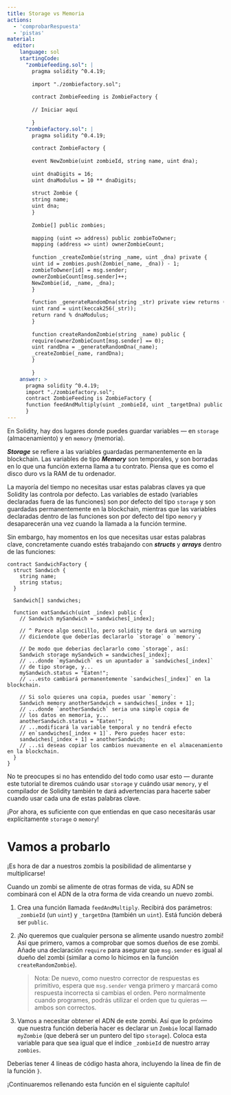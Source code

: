 ```yaml
---
title: Storage vs Memoria
actions:
  - 'comprobarRespuesta'
  - 'pistas'
material:
  editor:
    language: sol
    startingCode:
      "zombiefeeding.sol": |
        pragma solidity ^0.4.19;
        
        import "./zombiefactory.sol";
        
        contract ZombieFeeding is ZombieFactory {
        
        // Iniciar aquí
        
        }
      "zombiefactory.sol": |
        pragma solidity ^0.4.19;
        
        contract ZombieFactory {
        
        event NewZombie(uint zombieId, string name, uint dna);
        
        uint dnaDigits = 16;
        uint dnaModulus = 10 ** dnaDigits;
        
        struct Zombie {
        string name;
        uint dna;
        }
        
        Zombie[] public zombies;
        
        mapping (uint => address) public zombieToOwner;
        mapping (address => uint) ownerZombieCount;
        
        function _createZombie(string _name, uint _dna) private {
        uint id = zombies.push(Zombie(_name, _dna)) - 1;
        zombieToOwner[id] = msg.sender;
        ownerZombieCount[msg.sender]++;
        NewZombie(id, _name, _dna);
        }
        
        function _generateRandomDna(string _str) private view returns (uint) {
        uint rand = uint(keccak256(_str));
        return rand % dnaModulus;
        }
        
        function createRandomZombie(string _name) public {
        require(ownerZombieCount[msg.sender] == 0);
        uint randDna = _generateRandomDna(_name);
        _createZombie(_name, randDna);
        }
        
        }
    answer: >
      pragma solidity ^0.4.19;
      import "./zombiefactory.sol";
      contract ZombieFeeding is ZombieFactory {
      function feedAndMultiply(uint _zombieId, uint _targetDna) public { require(msg.sender == zombieToOwner[_zombieId]); Zombie storage myZombie = zombies[_zombieId]; }
      }
---
```

En Solidity, hay dos lugares donde puedes guardar variables — en `storage` (almacenamiento) y en `memory` (memoria).

***Storage*** se refiere a las variables guardadas permanentemente en la blockchain. Las variables de tipo ***Memory*** son temporales, y son borradas en lo que una función externa llama a tu contrato. Piensa que es como el disco duro vs la RAM de tu ordenador.

La mayoría del tiempo no necesitas usar estas palabras claves ya que Solidity las controla por defecto. Las variables de estado (variables declaradas fuera de las funciones) son por defecto del tipo `storage` y son guardadas permanentemente en la blockchain, mientras que las variables declaradas dentro de las funciones son por defecto del tipo `memory` y desaparecerán una vez cuando la llamada a la función termine.

Sin embargo, hay momentos en los que necesitas usar estas palabras clave, concretamente cuando estés trabajando con ***structs*** y ***arrays*** dentro de las funciones:

    contract SandwichFactory {
      struct Sandwich {
        string name;
        string status;
      }
    
      Sandwich[] sandwiches;
    
      function eatSandwich(uint _index) public {
        // Sandwich mySandwich = sandwiches[_index];
    
        // ^ Parece algo sencillo, pero solidity te dará un warning
        // diciendote que deberías declararlo `storage` o `memory`.
    
        // De modo que deberias declararlo como `storage`, así:
        Sandwich storage mySandwich = sandwiches[_index];
        // ...donde `mySandwich` es un apuntador a `sandwiches[_index]`
        // de tipo storage, y...
        mySandwich.status = "Eaten!";
        // ...esto cambiará permanentemente `sandwiches[_index]` en la blockchain.
    
        // Si solo quieres una copia, puedes usar `memory`:
        Sandwich memory anotherSandwich = sandwiches[_index + 1];
        // ...donde `anotherSandwich` seria una simple copia de
        // los datos en memoria, y...
        anotherSandwich.status = "Eaten!";
        // ...modificará la variable temporal y no tendrá efecto
        // en`sandwiches[_index + 1]`. Pero puedes hacer esto:
        sandwiches[_index + 1] = anotherSandwich;
        // ...si deseas copiar los cambios nuevamente en el almacenamiento en la blockchain.
      }
    }
    

No te preocupes si no has entendido del todo como usar esto — durante este tutorial te diremos cuándo usar `storage` y cuándo usar `memory`, y el compilador de Solidity también te dará advertencias para hacerte saber cuando usar cada una de estas palabras clave.

¡Por ahora, es suficiente con que entiendas en que caso necesitarás usar explícitamente `storage` o `memory`!

# Vamos a probarlo

¡Es hora de dar a nuestros zombis la posibilidad de alimentarse y multiplicarse!

Cuando un zombi se alimente de otras formas de vida, su ADN se combinará con el ADN de la otra forma de vida creando un nuevo zombi.

1. Crea una función llamada `feedAndMultiply`. Recibirá dos parámetros: `_zombieId` (un `uint`) y `_targetDna` (también un `uint`). Está función deberá ser `public`.

2. ¡No queremos que cualquier persona se alimente usando nuestro zombi! Así que primero, vamos a comprobar que somos dueños de ese zombi. Añade una declaración `require` para asegurar que `msg.sender` es igual al dueño del zombi (similar a como lo hicimos en la función `createRandomZombie`).
    
    > Nota: De nuevo, como nuestro corrector de respuestas es primitivo, espera que `msg.sender` venga primero y marcará como respuesta incorrecta si cambias el orden. Pero normalmente cuando programes, podrás utilizar el orden que tu quieras — ambos son correctos.

3. Vamos a necesitar obtener el ADN de este zombi. Así que lo próximo que nuestra función debería hacer es declarar un `Zombie` local llamado `myZombie` (que deberá ser un puntero del tipo `storage`). Coloca esta variable para que sea igual que el índice `_zombieId` de nuestro array `zombies`.

Deberías tener 4 líneas de código hasta ahora, incluyendo la línea de fin de la función `}`.

¡Continuaremos rellenando esta función en el siguiente capítulo!